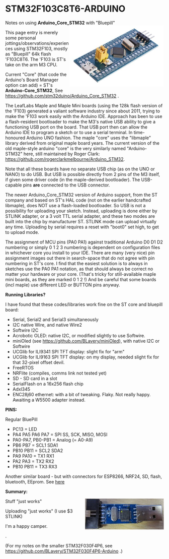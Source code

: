 # STM32F103C8T6-ARDUINO
Notes on using __Arduino_Core_STM32__ with "Bluepill"<img align="right" src="images/STM32_BluePill.jpg">


This page entry is merely some personal jottings/observations/experiences using STM32F103, mostly as "Bluepill" 64k flash 'F103C8T6. The 'F103 is ST's take on the arm M3 CPU.

Current "Core" (that code the Arduino's Board Manager option can add) = ST's __Arduino-Core_STM32__,  See https://github.com/stm32duino/Arduino_Core_STM32 .

The LeafLabs Maple and Maple Mini boards (using the 128k flash version of the 'F103) generated a valiant software industry since about 2011, trying to make the 'F103 work easily with the Arduino IDE. Approach has been to use a flash-resident bootloader to make the M3's native USB ability to give a functioning USB port on the board. That USB port then can allow the Arduino IDE to program a sketch or to use a serial terminal. In time-honoured Arduino UNO fashion. The maple "core" uses the "libmaple" library derived from original maple board years. The current version of the old maple-style arduino "core" is the very similarly named "Arduino-STM32" here, still maintained by Roger Clark: https://github.com/rogerclarkmelbourne/Arduino_STM32. 

Note that all these boards have no separate USB chip (as on the UNO or NANO) to do USB. But USB is possible directly from 2 pins of the M3 itself, if given some driver code (in the maple-derived bootloader). The USB-capable pins __are__ connected to the USB connector.

The newer Arduino_Core_STM32 version of Arduino support, from the ST company and based on ST's HAL code (not on the earlier handcrafted libmaple), does NOT use a flash-loaded bootloader. So USB is not a possibility for uploading your sketch. Instead, uploading is done either by STLINK adapter, or a 3 volt TTL serial adapter, and these two modes are built into the chip by manufacturer ST. STLINK mode can upload virtually any time. Uploading by serial requires a reset with "boot0" set high, to get to upload mode.

The assignment of MCU pins (PA0 PA1) against traditional Arduino D0 D1 D2 numbering or simply 0 1 2 3 numbering is dependent on configuration files in whichever core you install to your IDE. There are many (very nice) pin assignment images out there in search-space that do not agree with pin numbering in ST's core. I find that the easiest solution is to always in sketches use the PA0 PA1 notation, as that should always be correct no matter your hardware or your core. (That's tricky for still-available maple mini boards, as they are marked 0 1 2 !) And be careful that some boards (incl maple) use different LED or BUTTON pins anyway.

__Running Libraries?__

I have found that these codes/libraries work fine on the ST core and bluepill board:
 - Serial, Serial2 and Serial3 simultaneously
 - I2C native Wire, and native Wire2
 - Softwire I2C
 - Acrobotic OLED: native I2C, or modified slightly to use Softwire.
 - miniOled (see https://github.com/BLavery/miniOled), with native I2C or Softwire
 - UCGlib for ILI9341 SPI TFT display: slight fix for "arm"
 - UCGlib for ILI9163 SPI TFT display: on my display, needed slight fix for that 32-pixel offset devil.
 - FreeRTOS
 - NRFlite (compiles, comms link not tested yet)
 - SD - SD card in a slot
 - SerialFlash on a 16x256 flash chip
 - Adxl345
 - ENC28j60 ethernet: with a bit of tweaking. Flaky. Not really happy. Awaiting a W5500 adapter instead.

__PINS:__

Regular BluePill

 - PC13 = LED
 - PA4 PA5 PA6 PA7 = SPI SS, SCK, MISO, MOSI
 - PA0-PA7, PB0-PB1 = Analog (= A0-A9)
 - PB6 PB7 = SCL1 SDA1
 - PB10 PB11 = SCL2 SDA2
 - PA9 PA10 = TX1 RX1
 - PA2 PA3 = TX2 RX2
 - PB10 PB11 = TX3 RX3

Another similar board - but with connectors for ESP8266, NRF24, SD, flash, bluetooth, EEprom. See [here](EnhancedBoard.md)


__Summary:__

Stuff "just works"<img align="right" src="images/stl.jpg">

Uploading "just works"  (I use $3 STLINK)

I'm a happy camper.

.

(For my notes on the smaller STM32F030F4P6, see https://github.com/BLavery/STM32F030F4P6-Arduino .)


